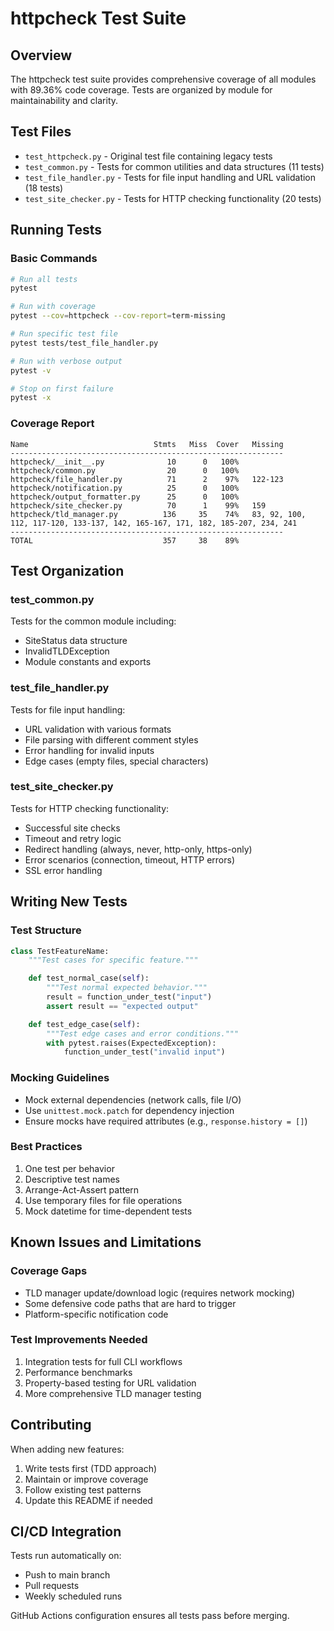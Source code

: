 # httpcheck Test Suite

## Overview

The httpcheck test suite provides comprehensive coverage of all modules with 89.36% code coverage. Tests are organized by module for maintainability and clarity.

## Test Files

- `test_httpcheck.py` - Original test file containing legacy tests
- `test_common.py` - Tests for common utilities and data structures (11 tests)
- `test_file_handler.py` - Tests for file input handling and URL validation (18 tests)
- `test_site_checker.py` - Tests for HTTP checking functionality (20 tests)

## Running Tests

### Basic Commands
```bash
# Run all tests
pytest

# Run with coverage
pytest --cov=httpcheck --cov-report=term-missing

# Run specific test file
pytest tests/test_file_handler.py

# Run with verbose output
pytest -v

# Stop on first failure
pytest -x
```

### Coverage Report
```
Name                            Stmts   Miss  Cover   Missing
-------------------------------------------------------------
httpcheck/__init__.py              10      0   100%
httpcheck/common.py                20      0   100%
httpcheck/file_handler.py          71      2    97%   122-123
httpcheck/notification.py          25      0   100%
httpcheck/output_formatter.py      25      0   100%
httpcheck/site_checker.py          70      1    99%   159
httpcheck/tld_manager.py          136     35    74%   83, 92, 100, 112, 117-120, 133-137, 142, 165-167, 171, 182, 185-207, 234, 241
-------------------------------------------------------------
TOTAL                             357     38    89%
```

## Test Organization

### test_common.py
Tests for the common module including:
- SiteStatus data structure
- InvalidTLDException
- Module constants and exports

### test_file_handler.py
Tests for file input handling:
- URL validation with various formats
- File parsing with different comment styles
- Error handling for invalid inputs
- Edge cases (empty files, special characters)

### test_site_checker.py
Tests for HTTP checking functionality:
- Successful site checks
- Timeout and retry logic
- Redirect handling (always, never, http-only, https-only)
- Error scenarios (connection, timeout, HTTP errors)
- SSL error handling

## Writing New Tests

### Test Structure
```python
class TestFeatureName:
    """Test cases for specific feature."""

    def test_normal_case(self):
        """Test normal expected behavior."""
        result = function_under_test("input")
        assert result == "expected output"

    def test_edge_case(self):
        """Test edge cases and error conditions."""
        with pytest.raises(ExpectedException):
            function_under_test("invalid input")
```

### Mocking Guidelines
- Mock external dependencies (network calls, file I/O)
- Use `unittest.mock.patch` for dependency injection
- Ensure mocks have required attributes (e.g., `response.history = []`)

### Best Practices
1. One test per behavior
2. Descriptive test names
3. Arrange-Act-Assert pattern
4. Use temporary files for file operations
5. Mock datetime for time-dependent tests

## Known Issues and Limitations

### Coverage Gaps
- TLD manager update/download logic (requires network mocking)
- Some defensive code paths that are hard to trigger
- Platform-specific notification code

### Test Improvements Needed
1. Integration tests for full CLI workflows
2. Performance benchmarks
3. Property-based testing for URL validation
4. More comprehensive TLD manager testing

## Contributing

When adding new features:
1. Write tests first (TDD approach)
2. Maintain or improve coverage
3. Follow existing test patterns
4. Update this README if needed

## CI/CD Integration

Tests run automatically on:
- Push to main branch
- Pull requests
- Weekly scheduled runs

GitHub Actions configuration ensures all tests pass before merging.
